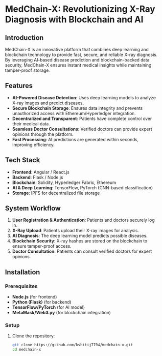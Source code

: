 # MedChain-X: Revolutionizing X-Ray Diagnosis with Blockchain and AI

## Introduction
MedChain-X is an innovative platform that combines deep learning and blockchain technology to provide fast, secure, and reliable X-ray diagnosis. By leveraging AI-based disease prediction and blockchain-backed data security, MedChain-X ensures instant medical insights while maintaining tamper-proof storage. 

## Features
- **AI-Powered Disease Detection**: Uses deep learning models to analyze X-ray images and predict diseases.
- **Secure Blockchain Storage**: Ensures data integrity and prevents unauthorized access with Ethereum/Hyperledger integration.
- **Decentralized and Transparent**: Patients have complete control over their medical data.
- **Seamless Doctor Consultations**: Verified doctors can provide expert opinions through the platform.
- **Fast Processing**: AI predictions are generated within seconds, improving efficiency.

## Tech Stack
- **Frontend**: Angular / React.js  
- **Backend**: Flask / Node.js  
- **Blockchain**: Solidity, Hyperledger Fabric, Ethereum  
- **AI & Deep Learning**: TensorFlow, PyTorch (CNN-based classification)  
- **Storage**: IPFS for decentralized file storage  

## System Workflow
1. **User Registration & Authentication**: Patients and doctors securely log in.  
2. **X-Ray Upload**: Patients upload their X-ray images for analysis.  
3. **AI Diagnosis**: The deep learning model predicts possible diseases.  
4. **Blockchain Security**: X-ray hashes are stored on the blockchain to ensure tamper-proof access.  
5. **Doctor Consultation**: Patients can consult verified doctors for expert opinions.  

## Installation
### Prerequisites
- **Node.js** (for frontend)
- **Python (Flask)** (for backend)
- **TensorFlow/PyTorch** (for AI model)
- **MetaMask/Web3.py** (for blockchain integration)

### Setup
1. Clone the repository:  
   ```sh
   git clone https://github.com/kshitij7704/medchain-x.git
   cd medchain-x
